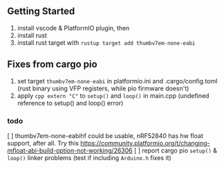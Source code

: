 ## Getting Started
1. install vscode & PlatformIO plugin, then
2. install rust
3. install rust target with ```rustup target add thumbv7em-none-eabi```

## Fixes from cargo pio
1. set target ```thumbv7em-none-eabi``` in platformio.ini and .cargo/config.toml (rust binary using VFP registers, while pio firmware doesn't)
2. apply ```cpp extern "C"``` to ```setup()``` and ```loop()``` in main.cpp (undefined reference to setup() and loop() error)

### todo
[ ] thumbv7em-none-eabihf could be usable, nRF52840 has hw float support, after all. Try this https://community.platformio.org/t/changing-mfloat-abi-build-option-not-working/26306 
[ ] report cargo pio ```setup()``` & ```loop()``` linker problems (test if including ```Arduino.h``` fixes it)
